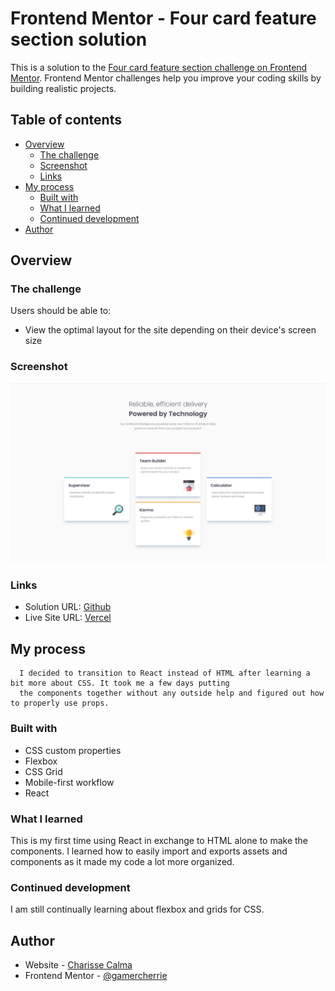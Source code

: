 # Frontend Mentor - Four card feature section solution

This is a solution to the [Four card feature section challenge on Frontend Mentor](https://www.frontendmentor.io/challenges/four-card-feature-section-weK1eFYK). Frontend Mentor challenges help you improve your coding skills by building realistic projects. 

## Table of contents

- [Overview](#overview)
  - [The challenge](#the-challenge)
  - [Screenshot](#screenshot)
  - [Links](#links)
- [My process](#my-process)
  - [Built with](#built-with)
  - [What I learned](#what-i-learned)
  - [Continued development](#continued-development)
- [Author](#author)

## Overview

### The challenge

Users should be able to:

- View the optimal layout for the site depending on their device's screen size

### Screenshot

![](/src/assets/website_screenshot.png)

### Links

- Solution URL: [Github](https://github.com/gamercherrie/Four-Card-Feature-Section)
- Live Site URL: [Vercel](https://four-card-feature-section-blond-two.vercel.app)

## My process
      I decided to transition to React instead of HTML after learning a bit more about CSS. It took me a few days putting
      the components together without any outside help and figured out how to properly use props.
### Built with

- CSS custom properties
- Flexbox
- CSS Grid
- Mobile-first workflow
- React

### What I learned

This is my first time using React in exchange to HTML alone to make the components. I learned how to easily import and exports
assets and components as it made my code a lot more organized.

### Continued development

I am still continually learning about flexbox and grids for CSS. 

## Author

- Website - [Charisse Calma](https://www.charissec.me)
- Frontend Mentor - [@gamercherrie](https://www.frontendmentor.io/profile/gamercherrie)
